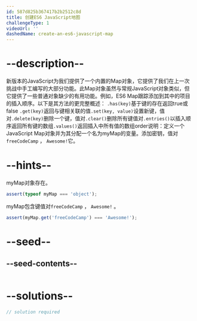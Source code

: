 ```yaml
---
id: 587d825b367417b2b2512c8d
title: 创建ES6 JavaScript地图
challengeType: 1
videoUrl: ''
dashedName: create-an-es6-javascript-map
---
```


# --description--

新版本的JavaScript为我们提供了一个内置的Map对象，它提供了我们在上一次挑战中手工编写的大部分功能。此Map对象虽然与常规JavaScript对象类似，但它提供了一些普通对象缺少的有用功能。例如，ES6 Map跟踪添加到其中的项目的插入顺序。以下是其方法的更完整概述： `.has(key)`基于键的存在返回true或false `.get(key)`返回与键相关联的值`.set(key, value)`设置新键，值对`.delete(key)`删除一个键，值对`.clear()`删除所有键值对`.entries()`以插入顺序返回所有键的数组`.values()`返回插入中所有值的数组order说明：定义一个JavaScript Map对象并为其分配一个名为myMap的变量。添加密钥，值对`freeCodeCamp` ， `Awesome!`它。

# --hints--

myMap对象存在。

```js
assert(typeof myMap === 'object');
```

myMap包含键值对`freeCodeCamp` ， `Awesome!` 。

```js
assert(myMap.get('freeCodeCamp') === 'Awesome!');
```

# --seed--

## --seed-contents--

```js
```

# --solutions--

```js
// solution required
```
